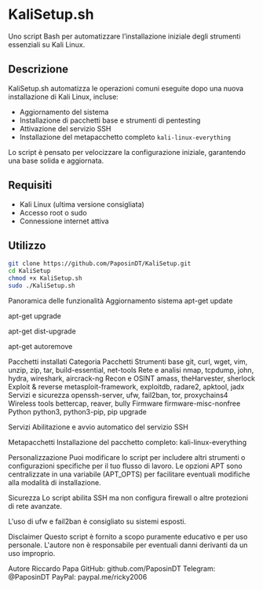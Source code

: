 # KaliSetup.sh

Uno script Bash per automatizzare l’installazione iniziale degli strumenti essenziali su Kali Linux.

## Descrizione

KaliSetup.sh automatizza le operazioni comuni eseguite dopo una nuova installazione di Kali Linux, incluse:

- Aggiornamento del sistema
- Installazione di pacchetti base e strumenti di pentesting
- Attivazione del servizio SSH
- Installazione del metapacchetto completo `kali-linux-everything`

Lo script è pensato per velocizzare la configurazione iniziale, garantendo una base solida e aggiornata.

## Requisiti

- Kali Linux (ultima versione consigliata)
- Accesso root o sudo
- Connessione internet attiva

## Utilizzo

```bash
git clone https://github.com/PaposinDT/KaliSetup.git
cd KaliSetup
chmod +x KaliSetup.sh
sudo ./KaliSetup.sh
```

Panoramica delle funzionalità
Aggiornamento sistema
apt-get update

apt-get upgrade

apt-get dist-upgrade

apt-get autoremove

Pacchetti installati
Categoria	Pacchetti
Strumenti base	git, curl, wget, vim, unzip, zip, tar, build-essential, net-tools
Rete e analisi	nmap, tcpdump, john, hydra, wireshark, aircrack-ng
Recon e OSINT	amass, theHarvester, sherlock
Exploit & reverse	metasploit-framework, exploitdb, radare2, apktool, jadx
Servizi e sicurezza	openssh-server, ufw, fail2ban, tor, proxychains4
Wireless tools	bettercap, reaver, bully
Firmware	firmware-misc-nonfree
Python	python3, python3-pip, pip upgrade

Servizi
Abilitazione e avvio automatico del servizio SSH

Metapacchetti
Installazione del pacchetto completo: kali-linux-everything

Personalizzazione
Puoi modificare lo script per includere altri strumenti o configurazioni specifiche per il tuo flusso di lavoro.
Le opzioni APT sono centralizzate in una variabile (APT_OPTS) per facilitare eventuali modifiche alla modalità di installazione.

Sicurezza
Lo script abilita SSH ma non configura firewall o altre protezioni di rete avanzate.

L'uso di ufw e fail2ban è consigliato su sistemi esposti.

Disclaimer
Questo script è fornito a scopo puramente educativo e per uso personale. L'autore non è responsabile per eventuali danni derivanti da un uso improprio.

Autore
Riccardo Papa
GitHub: github.com/PaposinDT
Telegram: @PaposinDT
PayPal: paypal.me/ricky2006
